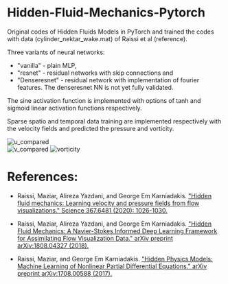 # Hidden-Fluid-Mechanics-Pytorch
Original codes of Hidden Fluids Models in PyTorch and trained the codes with data (cylinder_nektar_wake.mat) of Raissi et al (reference). 

Three variants of neural networks: 
- "vanilla" - plain MLP, 
- "resnet" - residual networks with skip connections and 
- "Denseresnet" - residual network with implementation of fourier features. The denseresnet NN is not yet fully validated.

The sine activation function is implemented with options of tanh and sigmoid linear activation functions respectively.

Sparse spatio and temporal data training are implemented respectively with the velocity fields and predicted the pressure and vorticity.

![u_compared](https://user-images.githubusercontent.com/17880412/168983735-c5398ab8-840f-4050-8a47-b0e98ef40641.gif)  
![v_compared](https://user-images.githubusercontent.com/17880412/168983837-cbb87af0-a7ab-48b4-b8f2-619308fb9e16.gif)
![vorticity](https://user-images.githubusercontent.com/17880412/168983999-24399b39-6c42-4961-aa9f-ccf94441cb5e.gif)

# References:
- Raissi, Maziar, Alireza Yazdani, and George Em Karniadakis. ["Hidden fluid mechanics: Learning velocity and pressure fields from flow visualizations." Science 367.6481 (2020): 1026-1030.](https://www.science.org/doi/full/10.1126/science.aaw4741)

- Raissi, Maziar, Alireza Yazdani, and George Em Karniadakis. ["Hidden Fluid Mechanics: A Navier-Stokes Informed Deep Learning Framework for Assimilating Flow Visualization Data." arXiv preprint arXiv:1808.04327 (2018).](https://arxiv.org/pdf/1808.04327.pdf)

- Raissi, Maziar, and George Em Karniadakis. ["Hidden Physics Models: Machine Learning of Nonlinear Partial Differential Equations." arXiv preprint arXiv:1708.00588 (2017).](https://arxiv.org/pdf/1708.00588.pdf)
